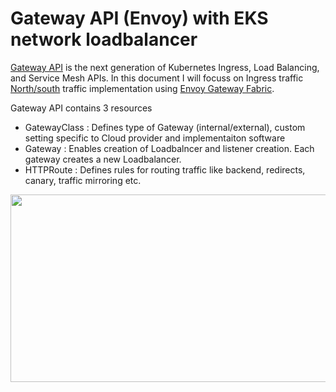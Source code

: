 # Gateway API (Envoy) with EKS network loadbalancer
[Gateway API](https://gateway-api.sigs.k8s.io/) is the next generation of Kubernetes Ingress, Load Balancing, and Service Mesh APIs. In this document I will focuss on Ingress traffic [North/south](https://gateway-api.sigs.k8s.io/concepts/glossary/#northsouth-traffic) traffic implementation using [Envoy Gateway Fabric](https://gateway.envoyproxy.io/).

Gateway API contains 3 resources
- GatewayClass : Defines type of Gateway (internal/external), custom setting specific to Cloud provider and implementaiton software
- Gateway : Enables creation of Loadbalncer and listener creation. Each gateway creates a new Loadbalancer.
- HTTPRoute : Defines rules for routing traffic like backend, redirects, canary, traffic mirroring etc.
<img src="https://vettom.github.io/Eks/img/envoy-gateway" width="600" height="300">